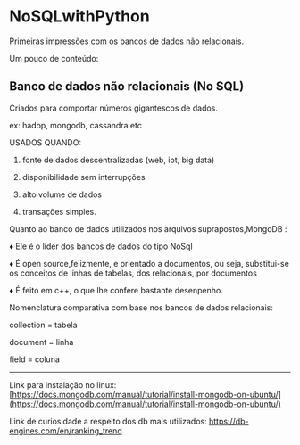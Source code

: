 # NoSQLwithPython
Primeiras impressões com os bancos de dados não relacionais.

Um pouco de conteúdo:

## Banco de dados não relacionais (No SQL)

Criados para comportar números gigantescos de dados.

ex: hadop, mongodb, cassandra etc

USADOS QUANDO:

1) fonte de dados descentralizadas (web, iot, big data)

2) disponibilidade sem interrupções

3) alto volume de dados

4) transações simples.

Quanto ao banco de dados utilizados nos arquivos suprapostos,MongoDB :

♦ Ele é o líder dos bancos de dados do tipo NoSql

♦ É open source,felizmente, e orientado a documentos, ou seja, substitui-se os conceitos de linhas de tabelas, dos relacionais, por documentos

♦ É feito em c++, o que lhe confere bastante desenpenho.

Nomenclatura comparativa com base nos bancos de dados relacionais:

collection = tabela

document = linha

field = coluna

<hr>

Link para instalação no linux:
[https://docs.mongodb.com/manual/tutorial/install-mongodb-on-ubuntu/](https://docs.mongodb.com/manual/tutorial/install-mongodb-on-ubuntu/)

Link de curiosidade a respeito dos db mais utilizados:
https://db-engines.com/en/ranking_trend
